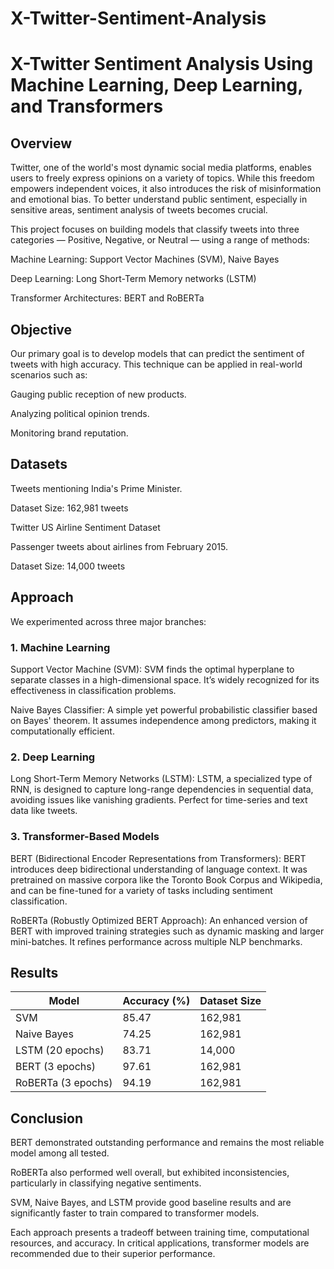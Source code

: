 # X-Twitter-Sentiment-Analysis
# **X-Twitter Sentiment Analysis Using Machine Learning, Deep Learning, and Transformers**


## **Overview**


Twitter, one of the world's most dynamic social media platforms, enables users to freely express opinions on a variety of topics. While this freedom empowers independent voices, it also introduces the risk of misinformation and emotional bias. To better understand public sentiment, especially in sensitive areas, sentiment analysis of tweets becomes crucial.

This project focuses on building models that classify tweets into three categories — Positive, Negative, or Neutral — using a range of methods:

Machine Learning: Support Vector Machines (SVM), Naive Bayes

Deep Learning: Long Short-Term Memory networks (LSTM)

Transformer Architectures: BERT and RoBERTa

## **Objective**


Our primary goal is to develop models that can predict the sentiment of tweets with high accuracy.
This technique can be applied in real-world scenarios such as:

Gauging public reception of new products.

Analyzing political opinion trends.

Monitoring brand reputation.

## **Datasets**



Tweets mentioning India's Prime Minister.

Dataset Size: 162,981 tweets

Twitter US Airline Sentiment Dataset

Passenger tweets about airlines from February 2015.

Dataset Size: 14,000 tweets


## **Approach**


We experimented across three major branches:

### **1. Machine Learning**

Support Vector Machine (SVM):
SVM finds the optimal hyperplane to separate classes in a high-dimensional space. It’s widely recognized for its effectiveness in classification problems.

Naive Bayes Classifier:
A simple yet powerful probabilistic classifier based on Bayes' theorem. It assumes independence among predictors, making it computationally efficient.

### **2. Deep Learning**

Long Short-Term Memory Networks (LSTM):
LSTM, a specialized type of RNN, is designed to capture long-range dependencies in sequential data, avoiding issues like vanishing gradients. Perfect for time-series and text data like tweets.

### **3. Transformer-Based Models**

BERT (Bidirectional Encoder Representations from Transformers):
BERT introduces deep bidirectional understanding of language context. It was pretrained on massive corpora like the Toronto Book Corpus and Wikipedia, and can be fine-tuned for a variety of tasks including sentiment classification.

RoBERTa (Robustly Optimized BERT Approach):
An enhanced version of BERT with improved training strategies such as dynamic masking and larger mini-batches. It refines performance across multiple NLP benchmarks.

## **Results**



| Model                  | Accuracy (%) | Dataset Size |
|-------------------------|--------------|--------------|
| SVM                     | 85.47        | 162,981      |
| Naive Bayes             | 74.25        | 162,981      |
| LSTM (20 epochs)        | 83.71        | 14,000       |
| BERT (3 epochs)         | 97.61        | 162,981      |
| RoBERTa (3 epochs)      | 94.19        | 162,981      |


## **Conclusion**


BERT demonstrated outstanding performance and remains the most reliable model among all tested.

RoBERTa also performed well overall, but exhibited inconsistencies, particularly in classifying negative sentiments.

SVM, Naive Bayes, and LSTM provide good baseline results and are significantly faster to train compared to transformer models.

Each approach presents a tradeoff between training time, computational resources, and accuracy. In critical applications, transformer models are recommended due to their superior performance.

